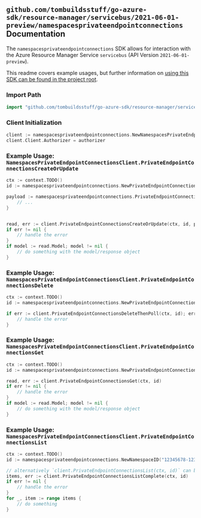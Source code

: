 
## `github.com/tombuildsstuff/go-azure-sdk/resource-manager/servicebus/2021-06-01-preview/namespacesprivateendpointconnections` Documentation

The `namespacesprivateendpointconnections` SDK allows for interaction with the Azure Resource Manager Service `servicebus` (API Version `2021-06-01-preview`).

This readme covers example usages, but further information on [using this SDK can be found in the project root](https://github.com/tombuildsstuff/go-azure-sdk/tree/main/docs).

### Import Path

```go
import "github.com/tombuildsstuff/go-azure-sdk/resource-manager/servicebus/2021-06-01-preview/namespacesprivateendpointconnections"
```


### Client Initialization

```go
client := namespacesprivateendpointconnections.NewNamespacesPrivateEndpointConnectionsClientWithBaseURI("https://management.azure.com")
client.Client.Authorizer = authorizer
```


### Example Usage: `NamespacesPrivateEndpointConnectionsClient.PrivateEndpointConnectionsCreateOrUpdate`

```go
ctx := context.TODO()
id := namespacesprivateendpointconnections.NewPrivateEndpointConnectionID("12345678-1234-9876-4563-123456789012", "example-resource-group", "namespaceValue", "privateEndpointConnectionValue")

payload := namespacesprivateendpointconnections.PrivateEndpointConnection{
	// ...
}


read, err := client.PrivateEndpointConnectionsCreateOrUpdate(ctx, id, payload)
if err != nil {
	// handle the error
}
if model := read.Model; model != nil {
	// do something with the model/response object
}
```


### Example Usage: `NamespacesPrivateEndpointConnectionsClient.PrivateEndpointConnectionsDelete`

```go
ctx := context.TODO()
id := namespacesprivateendpointconnections.NewPrivateEndpointConnectionID("12345678-1234-9876-4563-123456789012", "example-resource-group", "namespaceValue", "privateEndpointConnectionValue")

if err := client.PrivateEndpointConnectionsDeleteThenPoll(ctx, id); err != nil {
	// handle the error
}
```


### Example Usage: `NamespacesPrivateEndpointConnectionsClient.PrivateEndpointConnectionsGet`

```go
ctx := context.TODO()
id := namespacesprivateendpointconnections.NewPrivateEndpointConnectionID("12345678-1234-9876-4563-123456789012", "example-resource-group", "namespaceValue", "privateEndpointConnectionValue")

read, err := client.PrivateEndpointConnectionsGet(ctx, id)
if err != nil {
	// handle the error
}
if model := read.Model; model != nil {
	// do something with the model/response object
}
```


### Example Usage: `NamespacesPrivateEndpointConnectionsClient.PrivateEndpointConnectionsList`

```go
ctx := context.TODO()
id := namespacesprivateendpointconnections.NewNamespaceID("12345678-1234-9876-4563-123456789012", "example-resource-group", "namespaceValue")

// alternatively `client.PrivateEndpointConnectionsList(ctx, id)` can be used to do batched pagination
items, err := client.PrivateEndpointConnectionsListComplete(ctx, id)
if err != nil {
	// handle the error
}
for _, item := range items {
	// do something
}
```
